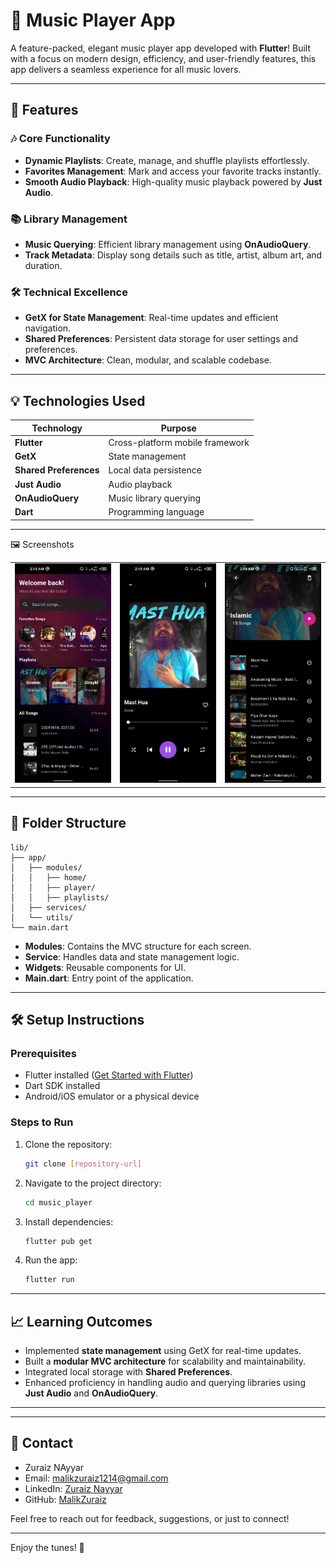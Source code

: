 # 🎵 Music Player App

A feature-packed, elegant music player app developed with **Flutter**! Built with a focus on modern design, efficiency, and user-friendly features, this app delivers a seamless experience for all music lovers.

---

## 🚀 Features

### 🎶 Core Functionality
- **Dynamic Playlists**: Create, manage, and shuffle playlists effortlessly.
- **Favorites Management**: Mark and access your favorite tracks instantly.
- **Smooth Audio Playback**: High-quality music playback powered by **Just Audio**.

### 📚 Library Management
- **Music Querying**: Efficient library management using **OnAudioQuery**.
- **Track Metadata**: Display song details such as title, artist, album art, and duration.

### 🛠 Technical Excellence
- **GetX for State Management**: Real-time updates and efficient navigation.
- **Shared Preferences**: Persistent data storage for user settings and preferences.
- **MVC Architecture**: Clean, modular, and scalable codebase.

---

## 💡 Technologies Used

| Technology      | Purpose                          |
|-----------------|----------------------------------|
| **Flutter**     | Cross-platform mobile framework |
| **GetX**        | State management                |
| **Shared Preferences** | Local data persistence       |
| **Just Audio**  | Audio playback                  |
| **OnAudioQuery** | Music library querying         |
| **Dart**        | Programming language            |

---

🖼️ Screenshots
<table>
  <tr>
    <td>
      <img src="assets/Screenshot_20250124-021510.png" alt="Home Screen" width="300">
    </td>
    <td>
      <img src="/assets/Screenshot_20250124-021550.png" alt="Player Screen" width="300">
    </td>
    <td>
      <img src="/assets/Screenshot_20250124-021615.png" alt="Playlist Screen" width="300">
    </td>
  </tr>
</table>

---

## 📂 Folder Structure
```
lib/
├── app/
│   ├── modules/
│   │   ├── home/
│   │   ├── player/
│   │   ├── playlists/
│   ├── services/
│   └── utils/
└── main.dart
```
- **Modules**: Contains the MVC structure for each screen.
- **Service**: Handles data and state management logic.
- **Widgets**: Reusable components for UI.
- **Main.dart**: Entry point of the application.

---

## 🛠 Setup Instructions

### Prerequisites
- Flutter installed ([Get Started with Flutter](https://flutter.dev/docs/get-started))
- Dart SDK installed
- Android/iOS emulator or a physical device

### Steps to Run
1. Clone the repository:
   ```bash
   git clone [repository-url]
   ```
2. Navigate to the project directory:
   ```bash
   cd music_player
   ```
3. Install dependencies:
   ```bash
   flutter pub get
   ```
4. Run the app:
   ```bash
   flutter run
   ```

---

## 📈 Learning Outcomes
- Implemented **state management** using GetX for real-time updates.
- Built a **modular MVC architecture** for scalability and maintainability.
- Integrated local storage with **Shared Preferences**.
- Enhanced proficiency in handling audio and querying libraries using **Just Audio** and **OnAudioQuery**.

---
---

## 📧 Contact
- Zuraiz NAyyar
- Email: malikzuraiz1214@gmail.com
- LinkedIn: <a href="https://www.linkedin.com/in/malik-zuraiz-nayyar-3815a8227/">Zuraiz Nayyar</a>
- GitHub: <a href="https://github.com/MalikZuraiz">MalikZuraiz</a>

Feel free to reach out for feedback, suggestions, or just to connect!

---

Enjoy the tunes! 🎵
